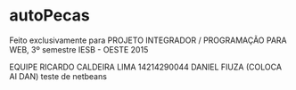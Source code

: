 # autoPecas
Feito exclusivamente para PROJETO INTEGRADOR / PROGRAMAÇÃO PARA WEB, 3º semestre IESB - OESTE 2015

EQUIPE
RICARDO CALDEIRA LIMA 14214290044
DANIEL FIUZA (COLOCA AI DAN)
teste de netbeans